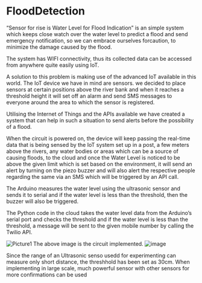# FloodDetection
“Sensor for rise is Water Level for Flood Indication” is an simple system which keeps close watch over the water level to predict a flood and send emergency notification, so we can embrace ourselves forcaution, to minimize the damage caused by the flood.

The system has WIFI connectivity, thus its collected data can be accessed from anywhere quite easily using IoT.

A solution to this problem is making use of the advanced IoT available in this world. The IoT device we have in mind are sensors. we decided to place sensors at certain positions above the river bank and when it reaches a threshold height it will set off an alarm and send SMS messages to everyone around the area to which the sensor is registered.

Utilising the Internet of Things and the APIs available we have created a system that can help
in such a situation to send alerts before the possibility of a flood.

When the circuit is powered on, the device will keep passing the real-time data that is being sensed by the IoT system set up in a post, a few meters above the rivers, any water bodies or areas which can be a source of causing floods, to the cloud and once the Water Level is noticed to be above the given limit which is set based on the environment, it will send an alert by turning on the piezo buzzer and will also alert the respective people regarding the same via an SMS which will be triggered by an API call.

The Arduino measures the water level using the ultrasonic sensor and sends it to serial and if the water level is less than the threshold, then the buzzer will also be triggered.

The Python code in the cloud takes the water level data from the Arduino’s serial port and checks the threshold and if the water level is less than the threshold, a message will be sent to the given mobile number by calling the Twilio API.

   ![Picture1](https://user-images.githubusercontent.com/48171972/176244232-5f89133d-ee98-427b-99ee-7eaa3ff79a39.png)
The above image is the circuit implemented.
                           ![image](https://user-images.githubusercontent.com/48171972/176244407-d104fd1b-1b55-44da-b0ff-5e0bb323ae0a.png)

Since the range of an Ultrasonic senso usedd for experimenting can measure only short distance, the threshhold has been set as 30cm. When implementing in large scale, much powerful sensor with other sensors for more confirmations can be used
